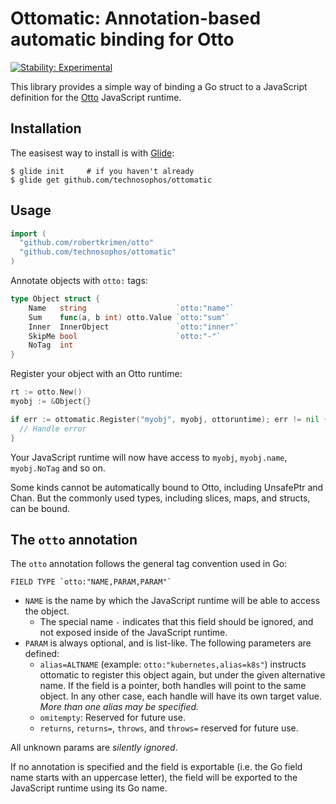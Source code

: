# Ottomatic: Annotation-based automatic binding for Otto

[![Stability: Experimental](https://masterminds.github.io/stability/experimental.svg)](https://masterminds.github.io/stability/experimental.html)

This library provides a simple way of binding a Go struct to a JavaScript
definition for the [Otto](https://github.com/robertkrimen/otto) JavaScript runtime.

## Installation

The easisest way to install is with [Glide](http://glide.sh):

```console
$ glide init     # if you haven't already
$ glide get github.com/technosophos/ottomatic
```

## Usage

```go
import (
  "github.com/robertkrimen/otto"
  "github.com/technosophos/ottomatic"
)
```

Annotate objects with `otto:` tags:

```go
type Object struct {
	Name   string                    `otto:"name"`
	Sum    func(a, b int) otto.Value `otto:"sum"`
	Inner  InnerObject               `otto:"inner"`
	SkipMe bool                      `otto:"-"`
	NoTag  int
}
```

Register your object with an Otto runtime:

```go
rt := otto.New()
myobj := &Object{}

if err := ottomatic.Register("myobj", myobj, ottoruntime); err != nil {
  // Handle error
}
```

Your JavaScript runtime will now have access to `myobj`, `myobj.name`,
`myobj.NoTag` and so on.

Some kinds cannot be automatically bound to Otto, including UnsafePtr
and Chan. But the commonly used types, including slices, maps, and
structs, can be bound.

## The `otto` annotation

The `otto` annotation follows the general tag convention used in Go:

```
FIELD TYPE `otto:"NAME,PARAM,PARAM"`
```

- `NAME` is the name by which the JavaScript runtime will be able to
  access the object.
  - The special name `-` indicates that this field should be ignored,
    and not exposed inside of the JavaScript runtime.
- `PARAM` is always optional, and is list-like. The following parameters
  are defined:
  - `alias=ALTNAME` (example: `otto:"kubernetes,alias=k8s"`) instructs
    ottomatic to register this object again, but under the given
    alternative name. If the field is a pointer, both handles will
    point to the same object. In any other case, each handle will have
    its own target value. _More than one alias may be specified._
  - `omitempty`: Reserved for future use.
  - `returns`, `returns=`, `throws`, and `throws=` reserved for future use.

All unknown params are _silently ignored_.

If no annotation is specified and the field is exportable (i.e. the Go
field name starts with an uppercase letter), the field will be exported
to the JavaScript runtime using its Go name.
